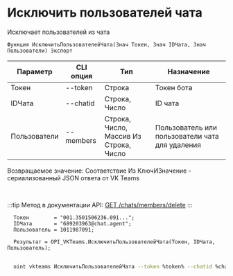 ﻿---
sidebar_position: 1
---

# Исключить пользователей чата
 Исключает пользователей из чата



`Функция ИсключитьПользователейЧата(Знач Токен, Знач IDЧата, Знач Пользователи) Экспорт`

  | Параметр | CLI опция | Тип | Назначение |
  |-|-|-|-|
  | Токен | --token | Строка | Токен бота |
  | IDЧата | --chatid | Строка, Число | ID чата |
  | Пользователи | --members | Строка, Число, Массив Из Строка, Число | Пользователь или пользователи чата для удаления |

  
  Возвращаемое значение:   Соответствие Из КлючИЗначение - сериализованный JSON ответа от VK Teams

<br/>

:::tip
Метод в документации API: [GET /chats/members/delete](https://teams.vk.com/botapi/#/chats/get_chats_members_delete)
:::
<br/>


```bsl title="Пример кода"
  Токен        = "001.3501506236.091...";
  IDЧата       = "689203963@chat.agent";
  Пользователь = 1011987091;
  
  Результат = OPI_VKTeams.ИсключитьПользователейЧата(Токен, IDЧата, Пользователь);
```



```sh title="Пример команды CLI"
    
  oint vkteams ИсключитьПользователейЧата --token %token% --chatid %chatid% --members %members%

```

```json title="Результат"

```
